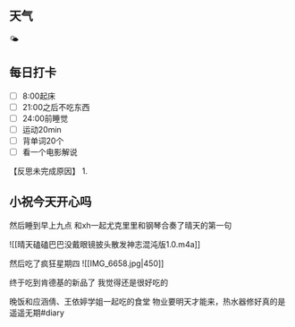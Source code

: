 ## 天气
🌤



## 每日打卡

- [ ] 8:00起床
- [ ] 21:00之后不吃东西
- [ ] 24:00前睡觉
- [ ] 运动20min
- [ ] 背单词20个
- [ ] 看一个电影解说

【反思未完成原因】
1. 

## 小祝今天开心吗
然后睡到早上九点
和xh一起尤克里里和钢琴合奏了晴天的第一句

![[晴天磕磕巴巴没戴眼镜披头散发神志混沌版1.0.m4a]]

然后吃了疯狂星期四
![[IMG_6658.jpg|450]]

终于吃到肯德基的新品了
我觉得还是很好吃的

晚饭和应涵倩、王依婷学姐一起吃的食堂
物业要明天才能来，热水器修好真的是遥遥无期#diary